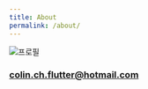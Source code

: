 ```yaml
---
title: About
permalink: /about/
---
```


![프로필](images/2018-03-28-1.PNG)

### colin.ch.flutter@hotmail.com
